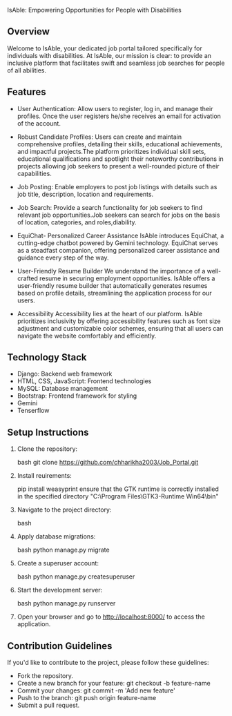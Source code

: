IsAble: Empowering Opportunities for People with Disabilities

## Overview
Welcome to IsAble, your dedicated job portal tailored specifically for individuals with disabilities. At IsAble, our mission is clear: to provide an inclusive platform that facilitates swift and seamless job searches for people of all abilities.

## Features
- User Authentication: Allow users to register, log in, and manage their profiles. Once the user registers he/she receives an email for activation of the account.
  
- Robust Candidate Profiles: Users can create and maintain comprehensive profiles, detailing their skills, educational achievements, and impactful projects.The platform prioritizes individual skill sets, educational qualifications and spotlight their noteworthy contributions in projects allowing job seekers to present a well-rounded picture of their capabilities.
  
- Job Posting: Enable employers to post job listings with details such as job title, description, location and requirements.
  
- Job Search: Provide a search functionality for job seekers to find relevant job opportunities.Job seekers can search for jobs on the basis of location, categories, and roles,diability.
  
- EquiChat- Personalized Career Assistance
IsAble introduces EquiChat, a cutting-edge chatbot powered by Gemini technology. EquiChat serves as a steadfast companion, offering personalized career assistance and guidance every step of the way.

- User-Friendly Resume Builder
We understand the importance of a well-crafted resume in securing employment opportunities. IsAble offers a user-friendly resume builder that automatically generates resumes based on profile details, streamlining the application process for our users.

- Accessibility
Accessibility lies at the heart of our platform. IsAble prioritizes inclusivity by offering accessibility features such as font size adjustment and customizable color schemes, ensuring that all users can navigate the website comfortably and efficiently.

## Technology Stack
- Django: Backend web framework
- HTML, CSS, JavaScript: Frontend technologies
- MySQL: Database management
- Bootstrap: Frontend framework for styling
- Gemini
- Tenserflow

## Setup Instructions
1. Clone the repository:

    bash
    git clone https://github.com/chharikha2003/Job_Portal.git
3. Install reuirements:

    pip install weasyprint
    ensure that the GTK runtime is correctly installed in the specified directory "C:\Program Files\GTK3-Runtime Win64\bin"
3. Navigate to the project directory:

    bash
4. Apply database migrations:

    bash
    python manage.py migrate
5. Create a superuser account:

    bash
    python manage.py createsuperuser
6. Start the development server:

    bash
    python manage.py runserver
7. Open your browser and go to [http://localhost:8000/](http://localhost:8000/) to access the application.

## Contribution Guidelines

If you'd like to contribute to the project, please follow these guidelines:

- Fork the repository.
- Create a new branch for your feature: git checkout -b feature-name
- Commit your changes: git commit -m 'Add new feature'
- Push to the branch: git push origin feature-name
- Submit a pull request.





